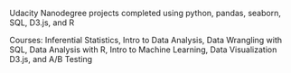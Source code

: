 Udacity Nanodegree projects completed using python, pandas, seaborn, SQL, D3.js, and R

Courses: Inferential Statistics, Intro to Data Analysis, Data Wrangling with SQL, 
Data Analysis with R, Intro to Machine Learning, Data Visualization D3.js, and A/B Testing